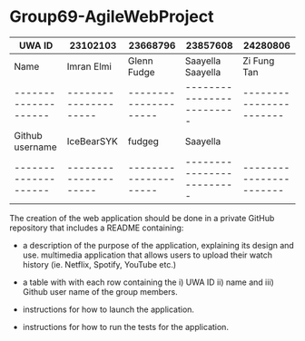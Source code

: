 # Group69-AgileWebProject
|       UWA ID       |       23102103      |      23668796       |        23857608         |      24280806         |
|--------------------|---------------------|---------------------|-------------------------|-----------------------|
|       Name         |      Imran Elmi     |     Glenn Fudge     |    Saayella Saayella    |     Zi Fung Tan       |
|--------------------|---------------------|---------------------|-------------------------|-----------------------|
|  Github username   |      IceBearSYK     |       fudgeg        |        Saayella         |                       |
|--------------------|---------------------|---------------------|-------------------------|-----------------------|

The creation of the web application should be done in a private GitHub repository that includes a README containing:
  - a description of the purpose of the application, explaining its design and use.
    multimedia application that allows users to upload their watch history (ie. Netflix, Spotify, YouTube etc.)

  - a table with with each row containing the i) UWA ID ii) name and iii) Github user name of the group members.
  
  - instructions for how to launch the application.
  
  - instructions for how to run the tests for the application.
